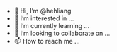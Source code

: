 - 👋 Hi, I’m @hehliang
- 👀 I’m interested in ...
- 🌱 I’m currently learning ...
- 💞️ I’m looking to collaborate on ...
- 📫 How to reach me ...

<!---
hehliang/hehliang is a ✨ special ✨ repository because its `README.md` (this file) appears on your GitHub profile.
You can click the Preview link to take a look at your changes.
--->

